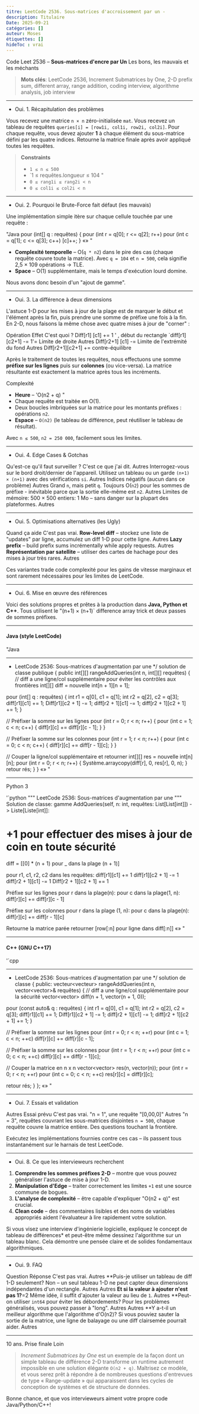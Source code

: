 ```yaml
---
titre: LeetCode 2536. Sous-matrices d'accroissement par un -
description: Titulaire
Date: 2025-09-21
catégories: []
auteur: Moses
étiquettes: []
hideToc : vrai
---
```

Code Leet 2536 – **Sous-matrices d'encre par Un**
Les bons, les mauvais et les méchants

> **Mots clés**: LeetCode 2536, Increment Submatrices by One, 2-D prefix sum, different array, range addition, coding interview, algorithme analysis, job interview

---

- Oui. 1. Récapitulation des problèmes

Vous recevez une matrice `n × n` zéro-initialisée `mat`.
Vous recevez un tableau de requêtes `queries[i] = [row1i, col1i, row2i, col2i]`.
Pour chaque requête, vous devez ajouter **1** à chaque élément du sous-matrice défini par les quatre indices.
Retourne la matrice finale après avoir appliqué toutes les requêtes.

> **Constraints**
> * `1 ≤ n ≤ 500`
> * `1 ≤ requêtes.longueur ≤ 104 "
> * `0 ≤ rang1i ≤ rang2i < n`
> * `0 ≤ col1i ≤ col2i < n`

---

- Oui. 2. Pourquoi le Brute-Force fait défaut (les mauvais)

Une implémentation simple itère sur chaque cellule touchée par une requête :

"Java
pour (int[] q : requêtes) {
pour (int r = q[0]; r <= q[2]; r++)
pour (int c = q[1]; c <= q[3]; c++)
[c]++;
}
«» "

* **Complexité temporelle** – O(`q * n2`) dans le pire des cas (chaque requête couvre toute la matrice).
Avec `q = 104` et `n = 500`, cela signifie 2,5 × 109 opérations → TLE.
* **Space** – O(1) supplémentaire, mais le temps d'exécution lourd domine.

Nous avons donc besoin d'un "ajout de gamme".

---

- Oui. 3. La différence à deux dimensions

L'astuce 1-D pour les mises à jour de la plage est de marquer le début et l'élément après la fin, puis prendre une somme de préfixe une fois à la fin.
En 2-D, nous faisons la même chose avec quatre mises à jour de "corner" :

Opération Effet
C'est quoi ?
Diff[r1] [c1] += 1 ' , début du rectangle
`diff[r1][c2+1] -= 1'= Limite de droite Autres
Diff[r2+1] [c1] -= Limite de l'extrémité du fond Autres
Diff[r2+1][c2+1] += contre-équilibre

Après le traitement de toutes les requêtes, nous effectuons une somme **préfixe sur les lignes** puis sur **colonnes** (ou vice-versa).
La matrice résultante est exactement la matrice après tous les incréments.

Complexité

* **Heure** – 'O(n2 + q) "
* Chaque requête est traitée en O(1).
* Deux boucles imbriquées sur la matrice pour les montants préfixes : opérations `n2`.
* **Espace** – `O(n2)` (le tableau de différence, peut réutiliser le tableau de résultat).

Avec `n ≤ 500`, `n2 = 250 000`, facilement sous les limites.

---

- Oui. 4. Edge Cases & Gotchas

Qu'est-ce qu'il faut surveiller ?
C'est ce que j'ai dit.
Autres Interrogez-vous sur le bord droit/dernier de l'appareil. Utilisez un tableau ou un garde `(n+1) × (n+1)` avec des vérifications `si`. Autres
Indices négatifs (aucun dans ce problème) Autres
Grand `n`, mais petit `q`. Toujours O(`n2`) pour les sommes de préfixe - inévitable parce que la sortie elle-même est `n2`. Autres
Limites de mémoire: 500 × 500 entiers: 1 Mo – sans danger sur la plupart des plateformes. Autres

---

- Oui. 5. Optimisations alternatives (les Ugly)

Quand ça aide
C'est pas vrai.
**Row-level diff** – stockez une liste de "updates" par ligne, accumulez un diff 1-D pour cette ligne. Autres
**Lazy prefix** – build prefix sums incrémentally while apply requests. Autres
**Représentation par satellite** – utiliser des cartes de hachage pour des mises à jour très rares. Autres

Ces variantes trade code complexité pour les gains de vitesse marginaux et sont rarement nécessaires pour les limites de LeetCode.

---

- Oui. 6. Mise en œuvre des références

Voici des solutions propres et prêtes à la production dans **Java, Python et C++**.
Tous utilisent le "(n+1) × (n+1)` difference array trick et deux passes de sommes préfixes.

---

#### Java (style LeetCode)

"Java
***
* LeetCode 2536: Sous-matrices d'augmentation par une
*/
solution de classe publique {
public int[][] rangeAddQueries(int n, int[][] requêtes) {
// diff a une ligne/col supplémentaire pour éviter les contrôles aux frontières
int[][] diff = nouvelle int[n + 1][n + 1];

pour (int[] q : requêtes) {
int r1 = q[0], c1 = q[1];
int r2 = q[2], c2 = q[3];
diff[r1][c1] += 1;
Diff[r1][c2 + 1] -= 1;
diff[r2 + 1][c1] -= 1;
diff[r2 + 1][c2 + 1] += 1;
}

// Préfixer la somme sur les lignes
pour (int r = 0; r < n; r++) {
pour (int c = 1; c < n; c++) {
diff[r][c] += diff[r][c - 1];
}
}

// Préfixer la somme sur les colonnes
pour (int r = 1; r < n; r++) {
pour (int c = 0; c < n; c++) {
diff[r][c] += diff[r - 1][c];
}
}

// Couper la ligne/col supplémentaire et retourner
int[][] res = nouvelle int[n][n];
pour (int r = 0; r < n; r++) {
Système.arraycopy(diff[r], 0, res[r], 0, n);
}
retour rés;
}
}
«» "

---

Python 3

'`python
"""
LeetCode 2536: Sous-matrices d'augmentation par une
"""
Solution de classe:
gamme AddQueries(self, n: int, requêtes: List[List[int]]) -> Liste[Liste[int]]:
# +1 pour effectuer des mises à jour de coin en toute sécurité
diff = [[0] * (n + 1) pour _ dans la plage (n + 1)]

pour r1, c1, r2, c2 dans les requêtes:
diff[r1][c1] += 1
diff[r1][c2 + 1] -= 1
diff[r2 + 1][c1] -= 1
Diff[r2 + 1][c2 + 1] += 1

Préfixe sur les lignes
pour r dans la plage(n):
pour c dans la plage(1, n):
diff[r][c] += diff[r][c - 1]

Préfixe sur les colonnes
pour r dans la plage (1, n):
pour c dans la plage(n):
diff[r][c] += diff[r - 1][c]

Retourne la matrice parée
retourner [row[:n] pour ligne dans diff[:n]]
«» "

---

#### C++ (GNU C++17)

'`cpp
***
* LeetCode 2536: Sous-matrices d'augmentation par une
*/
solution de classe {
public:
vecteur<vecteur<int>> rangeAddQueries(int n, vector<vector<int>>& requêtes) {
// diff a une ligne/col supplémentaire pour la sécurité
vector<vector<int>> diff(n + 1, vector<int>(n + 1, 0));

pour (const auto& q : requêtes) {
int r1 = q[0], c1 = q[1];
int r2 = q[2], c2 = q[3];
diff[r1][c1] += 1;
Diff[r1][c2 + 1] -= 1;
diff[r2 + 1][c1] -= 1;
diff[r2 + 1][c2 + 1] += 1;
}

// Préfixer la somme sur les lignes
pour (int r = 0; r < n; ++r)
pour (int c = 1; c < n; ++c)
diff[r][c] += diff[r][c - 1];

// Préfixer la somme sur les colonnes
pour (int r = 1; r < n; ++r)
pour (int c = 0; c < n; ++c)
diff[r][c] += diff[r - 1][c];

// Couper la matrice en n x n
vector<vector<int>> res(n, vector<int>(n));
pour (int r = 0; r < n; ++r)
pour (int c = 0; c < n; ++c)
res[r][c] = diff[r][c];

retour rés;
}
};
«» "

---

- Oui. 7. Essais et validation

Autres Essai prévu
C'est pas vrai.
"n = 1", une requête "[0,00,0]" Autres
"n = 3", requêtes couvrant les sous-matrices disjointes
`n = 500`, chaque requête couvre la matrice entière.
Des questions touchant la frontière.

Exécutez les implémentations fournies contre ces cas – ils passent tous instantanément sur le harnais de test LeetCode.

---

- Oui. 8. Ce que les intervieweurs recherchent

1. **Comprendre les sommes préfixes 2-D** – montre que vous pouvez généraliser l'astuce de mise à jour 1-D.
2. **Manipulation d'Edge** – traiter correctement les limites `+1` est une source commune de bogues.
3. **L'analyse de complexité** – être capable d'expliquer "O(n2 + q)" est crucial.
4. **Clean code** – des commentaires lisibles et des noms de variables appropriés aident l'évaluateur à lire rapidement votre solution.

Si vous visez une interview d'ingénierie logicielle, expliquez le concept de tableau de différences* et peut-être même dessinez l'algorithme sur un tableau blanc. Cela démontre une pensée claire et de solides fondamentaux algorithmiques.

---

- Oui. 9. FAQ

Question Réponse
C'est pas vrai.
Autres **Puis-je utiliser un tableau de diff 1-D seulement? Non – un seul tableau 1-D ne peut capter deux dimensions indépendantes d'un rectangle. Autres
Autres **Et si la valeur à ajouter n'est pas 1?**=2 Même idée, il suffit d'ajouter la valeur au lieu de `1`. Autres
**Peut-on utiliser `int64` pour éviter les débordements? Pour les problèmes généralisés, vous pouvez passer à "long". Autres
Autres **Y a-t-il un meilleur algorithme que l'algorithme d'O(n2)? Si vous pouviez sauter la sortie de la matrice, une ligne de balayage ou une diff clairsemée pourrait aider. Autres

---

10 ans. Prise finale Loin

> *Increment Submatrices by One* est un exemple de la façon dont un simple tableau de différence 2-D transforme un runtime autrement impossible en une solution élégante `O(n2 + q)`.
> Maîtrisez ce modèle, et vous serez prêt à répondre à de nombreuses questions d'entrevues de type « Range-update » qui apparaissent dans les cycles de conception de systèmes et de structure de données.

Bonne chance, et que vos intervieweurs aiment votre propre code Java/Python/C++!